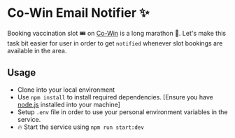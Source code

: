 # Co-Win Email Notifier :sparkles:

Booking vaccination slot :tickets: on [Co-Win](https://www.cowin.gov.in/home) is a long marathon :runner:. Let's make this task bit easier for user in order to get `notified` whenever slot bookings are available in the area.

## Usage

- Clone into your local envìronment
- Use `npm install` to install required dependencies. [Ensure you have [node.js](https://nodejs.org/en/download/) installed into your machine]
- Setup `.env` file in order to use your personal environment variables in the service.
- :fire: Start the service using `npm run start:dev`
